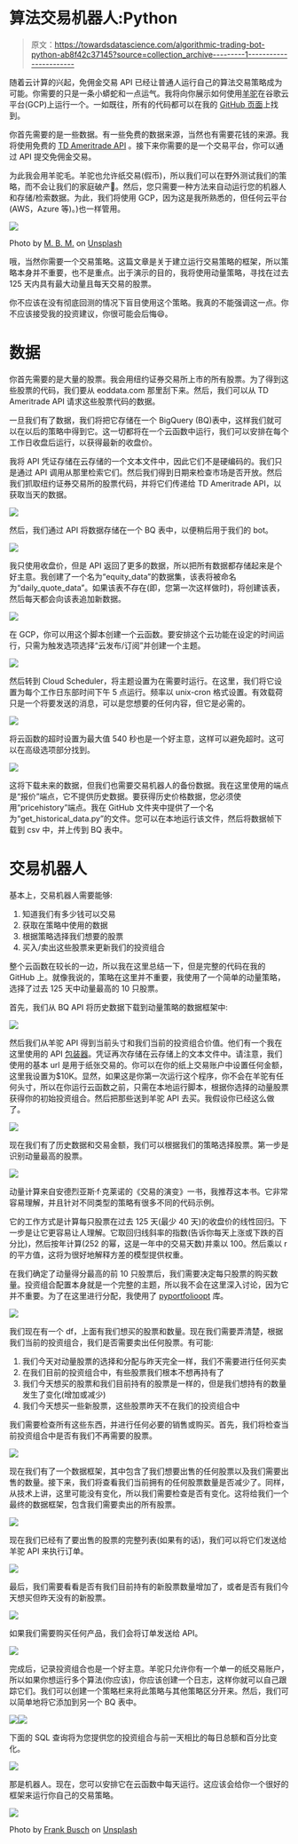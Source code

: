 # 算法交易机器人:Python

> 原文：<https://towardsdatascience.com/algorithmic-trading-bot-python-ab8f42c37145?source=collection_archive---------1----------------------->

随着云计算的兴起，免佣金交易 API 已经让普通人运行自己的算法交易策略成为可能。你需要的只是一条小蟒蛇和一点运气。我将向你展示如何使用[羊驼](https://alpaca.markets/)在谷歌云平台(GCP)上运行一个。一如既往，所有的代码都可以在我的 [GitHub 页面](https://github.com/robsalgado/personal_data_science_projects/tree/master/trading_bot)上找到。

你首先需要的是一些数据。有一些免费的数据来源，当然也有需要花钱的来源。我将使用免费的 [TD Ameritrade API](https://developer.tdameritrade.com/apis) 。接下来你需要的是一个交易平台，你可以通过 API 提交免佣金交易。

为此我会用羊驼毛。羊驼也允许纸交易(假币)，所以我们可以在野外测试我们的策略，而不会让我们的家庭破产💸。然后，您只需要一种方法来自动运行您的机器人和存储/检索数据。为此，我们将使用 GCP，因为这是我所熟悉的，但任何云平台(AWS，Azure 等)。)也一样管用。

![](img/6f9f3b3c0c98bf3e5e52b5cd4db86519.png)

Photo by [M. B. M.](https://unsplash.com/@m_b_m?utm_source=unsplash&utm_medium=referral&utm_content=creditCopyText) on [Unsplash](https://unsplash.com/s/photos/stocks?utm_source=unsplash&utm_medium=referral&utm_content=creditCopyText)

哦，当然你需要一个交易策略。这篇文章是关于建立运行交易策略的框架，所以策略本身并不重要，也不是重点。出于演示的目的，我将使用动量策略，寻找在过去 125 天内具有最大动量且每天交易的股票。

你不应该在没有彻底回测的情况下盲目使用这个策略。我真的不能强调这一点。你不应该接受我的投资建议，你很可能会后悔😄。

# 数据

你首先需要的是大量的股票。我会用纽约证券交易所上市的所有股票。为了得到这些股票的代码，我们要从 eoddata.com 那里刮下来。然后，我们可以从 TD Ameritrade API 请求这些股票代码的数据。

一旦我们有了数据，我们将把它存储在一个 BigQuery (BQ)表中，这样我们就可以在以后的策略中得到它。这一切都将在一个云函数中运行，我们可以安排在每个工作日收盘后运行，以获得最新的收盘价。

我将 API 凭证存储在云存储的一个文本文件中，因此它们不是硬编码的。我们只是通过 API 调用从那里检索它们。然后我们得到日期来检查市场是否开放。然后我们抓取纽约证券交易所的股票代码，并将它们传递给 TD Ameritrade API，以获取当天的数据。

![](img/134f7a9f6015c09e7c8635504628330e.png)

然后，我们通过 API 将数据存储在一个 BQ 表中，以便稍后用于我们的 bot。

![](img/ea4f0d9e52854b3f01e16b97ad5cc06e.png)

我只使用收盘价，但是 API 返回了更多的数据，所以把所有数据都存储起来是个好主意。我创建了一个名为“equity_data”的数据集，该表将被命名为“daily_quote_data”。如果该表不存在(即，您第一次这样做时)，将创建该表，然后每天都会向该表追加新数据。

![](img/974584b38ae2ea56826a78a589b51d58.png)

在 GCP，你可以用这个脚本创建一个云函数。要安排这个云功能在设定的时间运行，只需为触发选项选择“云发布/订阅”并创建一个主题。

![](img/1d8ea0a5d6daf71b87ad48ab670a3ce6.png)

然后转到 Cloud Scheduler，将主题设置为在需要时运行。在这里，我们将它设置为每个工作日东部时间下午 5 点运行。频率以 unix-cron 格式设置。有效载荷只是一个将要发送的消息，可以是您想要的任何内容，但它是必需的。

![](img/05835052852db09bffe4c3a454d80426.png)

将云函数的超时设置为最大值 540 秒也是一个好主意，这样可以避免超时。这可以在高级选项部分找到。

![](img/922d27377b698590e17d0388906a2fd4.png)

这将下载未来的数据，但我们也需要交易机器人的备份数据。我在这里使用的端点是“报价”端点，它不提供历史数据。要获得历史价格数据，您必须使用“pricehistory”端点。我在 GitHub 文件夹中提供了一个名为“get_historical_data.py”的文件。您可以在本地运行该文件，然后将数据帧下载到 csv 中，并上传到 BQ 表中。

# **交易机器人**

基本上，交易机器人需要能够:

1.  知道我们有多少钱可以交易
2.  获取在策略中使用的数据
3.  根据策略选择我们想要的股票
4.  买入/卖出这些股票来更新我们的投资组合

整个云函数在较长的一边，所以我在这里总结一下，但是完整的代码在我的 GitHub 上。就像我说的，策略在这里并不重要，我使用了一个简单的动量策略，选择了过去 125 天中动量最高的 10 只股票。

首先，我们从 BQ API 将历史数据下载到动量策略的数据框架中:

![](img/6b5753c53a0a10e60123eb9b35c75990.png)

然后我们从羊驼 API 得到当前头寸和我们当前的投资组合价值。他们有一个我在这里使用的 API [包装器](https://github.com/alpacahq/alpaca-trade-api-python)。凭证再次存储在云存储上的文本文件中。请注意，我们使用的基本 url 是用于纸张交易的。你可以在你的纸上交易账户中设置任何金额，这里我设置为$10K。显然，如果这是你第一次运行这个程序，你不会在羊驼有任何头寸，所以在你运行云函数之前，只需在本地运行脚本，根据你选择的动量股票获得你的初始投资组合。然后把那些送到羊驼 API 去买。我假设你已经这么做了。

![](img/d7fa0c8f9a4eab714a1ecda18cfc29ef.png)

现在我们有了历史数据和交易金额，我们可以根据我们的策略选择股票。第一步是识别动量最高的股票。

![](img/8318085dcba8bfac686599f2d167c103.png)

动量计算来自安德烈亚斯·f·克莱诺的《交易的演变》一书，我推荐这本书。它非常容易理解，并且针对不同类型的策略有很多不同的代码示例。

它的工作方式是计算每只股票在过去 125 天(最少 40 天)的收盘价的线性回归。下一步是让它更容易让人理解。它取回归线斜率的指数(告诉你每天上涨或下跌的百分比)，然后按年计算(252 的幂，这是一年中的交易天数)并乘以 100。然后乘以 r 的平方值，这将为很好地解释方差的模型提供权重。

在我们确定了动量得分最高的前 10 只股票后，我们需要决定每只股票的购买数量。投资组合配置本身就是一个完整的主题，所以我不会在这里深入讨论，因为它并不重要。为了在这里进行分配，我使用了 [pyportfolioopt](https://pyportfolioopt.readthedocs.io/en/latest/index.html) 库。

![](img/62033f8dec3d62c117e7ae53a091a016.png)

我们现在有一个 df，上面有我们想买的股票和数量。现在我们需要弄清楚，根据我们当前的投资组合，我们是否需要卖出任何股票。有可能:

1.  我们今天对动量股票的选择和分配与昨天完全一样，我们不需要进行任何买卖
2.  在我们目前的投资组合中，有些股票我们根本不想再持有了
3.  我们今天想买的股票和我们目前持有的股票是一样的，但是我们想持有的数量发生了变化(增加或减少)
4.  我们今天想买一些新股票，这些股票昨天不在我们的投资组合中

我们需要检查所有这些东西，并进行任何必要的销售或购买。首先，我们将检查当前投资组合中是否有我们不再需要的股票。

![](img/fcca6c35a6ba45a427e3c6e5bab83f9f.png)

现在我们有了一个数据框架，其中包含了我们想要出售的任何股票以及我们需要出售的数量。接下来，我们将查看我们当前拥有的任何股票数量是否减少了。同样，从技术上讲，这里可能没有变化，所以我们需要检查是否有变化。这将给我们一个最终的数据框架，包含我们需要卖出的所有股票。

![](img/6ff15c1c401182d131587b42050bb4f5.png)

现在我们已经有了要出售的股票的完整列表(如果有的话)，我们可以将它们发送给羊驼 API 来执行订单。

![](img/d80acb5d8f3ce0ae66b2a40e47f96e83.png)

最后，我们需要看看是否有我们目前持有的新股票数量增加了，或者是否有我们今天想买但昨天没有的新股票。

![](img/402fddd633656523028895cde4a01ddb.png)

如果我们需要购买任何产品，我们会将订单发送给 API。

![](img/d22c8bcc133ce3a6291e6843dfe6ec10.png)

完成后，记录投资组合也是一个好主意。羊驼只允许你有一个单一的纸交易账户，所以如果你想运行多个算法(你应该)，你应该创建一个日志，这样你就可以自己跟踪它们。我们可以创建一个策略栏来将此策略与其他策略区分开来。然后，我们可以简单地将它添加到另一个 BQ 表中。

![](img/f3e413e9ccf8615479de3a2f787685e5.png)![](img/b2868293b9435f218103e984c0f44c43.png)

下面的 SQL 查询将为您提供您的投资组合与前一天相比的每日总额和百分比变化。

![](img/ce267192567fffc5b2cdacd71c19be71.png)

那是机器人。现在，您可以安排它在云函数中每天运行。这应该会给你一个很好的框架来运行你自己的交易策略。

![](img/b316f4b99ee4d015f456431e0c268ae6.png)

Photo by [Frank Busch](https://unsplash.com/@frankbusch?utm_source=unsplash&utm_medium=referral&utm_content=creditCopyText) on [Unsplash](https://unsplash.com/s/photos/profit?utm_source=unsplash&utm_medium=referral&utm_content=creditCopyText)
